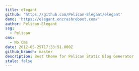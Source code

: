 ```yaml
---
title: elegant
github: 'https://github.com/Pelican-Elegant/elegant'
demo: 'https://elegant.oncrashreboot.com/'
author: Pelican-Elegant
ssg:
  - Pelican
cms:
  - No Cms
date: 2012-05-25T17:33:51.000Z
github_branch: master
description: Best theme for Pelican Static Blog Generator
stale: false
---
```

